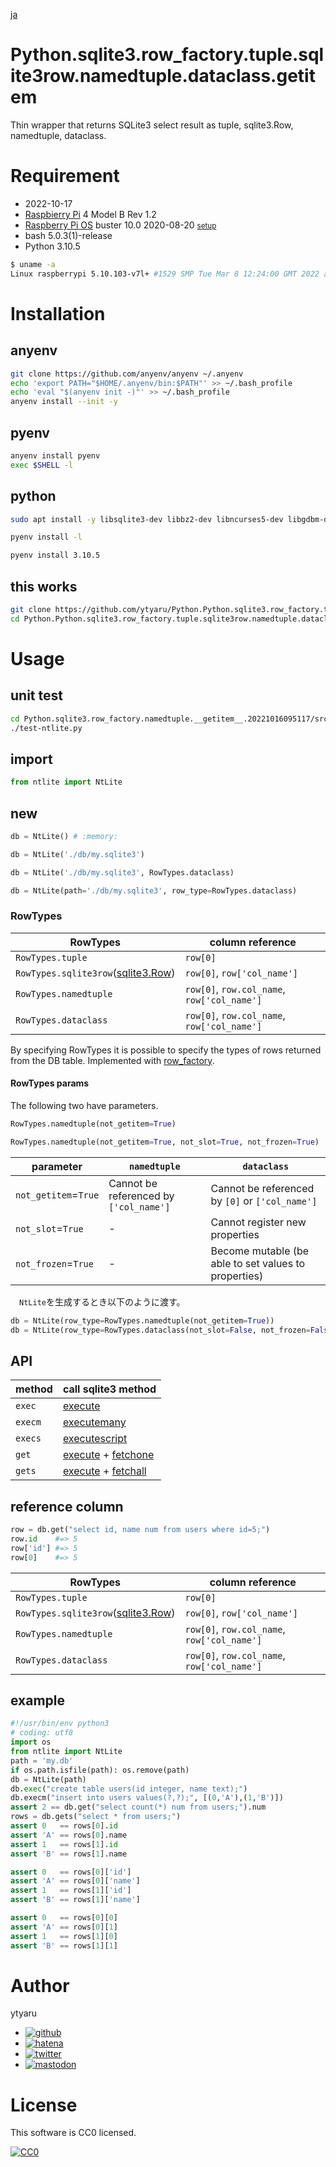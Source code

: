 [ja](./README.ja.md)

# Python.sqlite3.row_factory.tuple.sqlite3row.namedtuple.dataclass.__getitem__

Thin wrapper that returns SQLite3 select result as tuple, sqlite3.Row, namedtuple, dataclass.

<!--

# DEMO

* [demo](https://ytyaru.github.io/Python.Python.sqlite3.row_factory.tuple.sqlite3row.namedtuple.dataclass.__getitem__.20221017181058/)

![img](https://github.com/ytyaru/Python.Python.sqlite3.row_factory.tuple.sqlite3row.namedtuple.dataclass.__getitem__.20221017181058/blob/master/doc/0.png?raw=true)

# Features

* sales point

-->

# Requirement

* <time datetime="2022-10-17T18:10:37+0900">2022-10-17</time>
* [Raspbierry Pi](https://ja.wikipedia.org/wiki/Raspberry_Pi) 4 Model B Rev 1.2
* [Raspberry Pi OS](https://ja.wikipedia.org/wiki/Raspbian) buster 10.0 2020-08-20 <small>[setup](http://ytyaru.hatenablog.com/entry/2020/10/06/111111)</small>
* bash 5.0.3(1)-release
* Python 3.10.5

<!-- * Python 2.7.16 -->

```sh
$ uname -a
Linux raspberrypi 5.10.103-v7l+ #1529 SMP Tue Mar 8 12:24:00 GMT 2022 armv7l GNU/Linux
```

# Installation

## anyenv

```sh
git clone https://github.com/anyenv/anyenv ~/.anyenv
echo 'export PATH="$HOME/.anyenv/bin:$PATH"' >> ~/.bash_profile
echo 'eval "$(anyenv init -)"' >> ~/.bash_profile
anyenv install --init -y
```

## pyenv

```sh
anyenv install pyenv
exec $SHELL -l
```

## python

```sh
sudo apt install -y libsqlite3-dev libbz2-dev libncurses5-dev libgdbm-dev liblzma-dev libssl-dev tcl-dev tk-dev libreadline-dev
```

```sh
pyenv install -l
```
```sh
pyenv install 3.10.5
```


## this works

```sh
git clone https://github.com/ytyaru/Python.Python.sqlite3.row_factory.tuple.sqlite3row.namedtuple.dataclass.__getitem__.20221017181058
cd Python.Python.sqlite3.row_factory.tuple.sqlite3row.namedtuple.dataclass.__getitem__.20221017181058/src
```

# Usage

## unit test

```sh
cd Python.sqlite3.row_factory.namedtuple.__getitem__.20221016095117/src
./test-ntlite.py
```

## import

```python
from ntlite import NtLite
```

## new

```python
db = NtLite() # :memory:
```
```python
db = NtLite('./db/my.sqlite3')
```
```python
db = NtLite('./db/my.sqlite3', RowTypes.dataclass)
```
```python
db = NtLite(path='./db/my.sqlite3', row_type=RowTypes.dataclass)
```

### RowTypes

RowTypes|column reference
--------|----------------
`RowTypes.tuple`|`row[0]`
`RowTypes.sqlite3row`([sqlite3.Row][])|`row[0]`, `row['col_name']`
`RowTypes.namedtuple`|`row[0]`, `row.col_name`, `row['col_name']`
`RowTypes.dataclass`|`row[0]`, `row.col_name`, `row['col_name']`

By specifying RowTypes it is possible to specify the types of rows returned from the DB table. Implemented with [row_factory][].

#### RowTypes params

The following two have parameters.

```python
RowTypes.namedtuple(not_getitem=True)
```

```python
RowTypes.namedtuple(not_getitem=True, not_slot=True, not_frozen=True)
```

parameter|`namedtuple`|`dataclass`
---------|------------|-----------
`not_getitem`=`True`|Cannot be referenced by `['col_name']` | Cannot be referenced by `[0]` or `['col_name']`
`not_slot`=`True`|-|Cannot register new properties
`not_frozen`=`True`|-|Become mutable (be able to set values to properties)

　`NtLite`を生成するとき以下のように渡す。

```python
db = NtLite(row_type=RowTypes.namedtuple(not_getitem=True))
db = NtLite(row_type=RowTypes.dataclass(not_slot=False, not_frozen=False))
```

## API

method|call sqlite3 method
------|-------------------
`exec`|[execute][]
`execm`|[executemany][]
`execs`|[executescript][]
`get`|[execute][] + [fetchone][]
`gets`|[execute][] + [fetchall][]

[execute]:https://docs.python.org/ja/3/library/sqlite3.html#sqlite3.Cursor.execute
[executemany]:https://docs.python.org/ja/3/library/sqlite3.html#sqlite3.Cursor.executemany
[executescript]:https://docs.python.org/ja/3/library/sqlite3.html#sqlite3.Connection.executescript
[fetchone]:https://docs.python.org/ja/3/library/sqlite3.html#sqlite3.Cursor.fetchone
[fetchall]:https://docs.python.org/ja/3/library/sqlite3.html#sqlite3.Cursor.fetchall
[fetchmany]:https://docs.python.org/ja/3/library/sqlite3.html#sqlite3.Cursor.fetchmany

## reference column

```python
row = db.get("select id, name num from users where id=5;")
row.id    #=> 5
row['id'] #=> 5
row[0]    #=> 5
```

RowTypes|column reference
--------|----------------
`RowTypes.tuple`|`row[0]`
`RowTypes.sqlite3row`([sqlite3.Row][])|`row[0]`, `row['col_name']`
`RowTypes.namedtuple`|`row[0]`, `row.col_name`, `row['col_name']`
`RowTypes.dataclass`|`row[0]`, `row.col_name`, `row['col_name']`

[namedtuple ver]:https://github.com/ytyaru/Python.sqlite3.row_factory.namedtuple.20221015151253
[namedtuple + getitem ver]:https://github.com/ytyaru/Python.sqlite3.row_factory.namedtuple.__getitem__.20221016095117
[dataclass + getitem ver]:https://github.com/ytyaru/Python.sqlite3.row_factory.dataclass.20221016164153

[sqlite3]:https://docs.python.org/ja/3/library/sqlite3.html
[row_factory]:https://docs.python.org/ja/3/library/sqlite3.html#sqlite3.Connection.row_factory
[sqlite3.Row]:https://docs.python.org/ja/3/library/sqlite3.html#sqlite3.Row
[__getitem__]:https://docs.python.org/ja/3/reference/datamodel.html#object.__getitem__
[cursor.description]:https://docs.python.org/ja/3/library/sqlite3.html#sqlite3.Cursor.description
[namedtuple]:https://docs.python.org/ja/3/library/collections.html#collections.namedtuple
[dataclass]:https://docs.python.org/ja/3/library/dataclasses.html
[mypy]:https://github.com/python/mypy

## example

```python
#!/usr/bin/env python3
# coding: utf8
import os
from ntlite import NtLite
path = 'my.db'
if os.path.isfile(path): os.remove(path)
db = NtLite(path)
db.exec("create table users(id integer, name text);")
db.execm("insert into users values(?,?);", [(0,'A'),(1,'B')])
assert 2 == db.get("select count(*) num from users;").num
rows = db.gets("select * from users;")
assert 0   == rows[0].id
assert 'A' == rows[0].name
assert 1   == rows[1].id
assert 'B' == rows[1].name

assert 0   == rows[0]['id']
assert 'A' == rows[0]['name']
assert 1   == rows[1]['id']
assert 'B' == rows[1]['name']

assert 0   == rows[0][0]
assert 'A' == rows[0][1]
assert 1   == rows[1][0]
assert 'B' == rows[1][1]
```


<!--

# Note

* important point

-->

# Author

ytyaru

* [![github](http://www.google.com/s2/favicons?domain=github.com)](https://github.com/ytyaru "github")
* [![hatena](http://www.google.com/s2/favicons?domain=www.hatena.ne.jp)](http://ytyaru.hatenablog.com/ytyaru "hatena")
* [![twitter](http://www.google.com/s2/favicons?domain=twitter.com)](https://twitter.com/ytyaru1 "twitter")
* [![mastodon](http://www.google.com/s2/favicons?domain=mstdn.jp)](https://mstdn.jp/web/accounts/233143 "mastdon")

# License

This software is CC0 licensed.

[![CC0](http://i.creativecommons.org/p/zero/1.0/88x31.png "CC0")](http://creativecommons.org/publicdomain/zero/1.0/deed.en)

